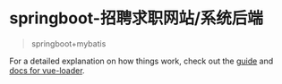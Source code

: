 # springboot-招聘求职网站/系统后端

> springboot+mybatis

For a detailed explanation on how things work, check out the [guide](http://vuejs-templates.github.io/webpack/) and [docs for vue-loader](http://vuejs.github.io/vue-loader).

